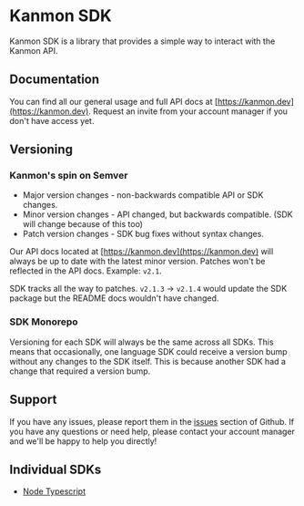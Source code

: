 # Kanmon SDK 

Kanmon SDK is a library that provides a simple way to interact with the Kanmon API.

## Documentation

You can find all our general usage and full API docs at [https://kanmon.dev](https://kanmon.dev). Request an invite from your account manager if you don't have access yet.

## Versioning

### Kanmon's spin on Semver

- Major version changes - non-backwards compatible API or SDK changes.
- Minor version changes - API changed, but backwards compatible. (SDK will change because of this too)
- Patch version changes - SDK bug fixes without syntax changes.

Our API docs located at [https://kanmon.dev](https://kanmon.dev) will always be up to date with the latest minor version. Patches won't be reflected in the API docs. Example: `v2.1`.

SDK tracks all the way to patches. `v2.1.3` -> `v2.1.4` would update the SDK package but the README docs wouldn't have changed.

### SDK Monorepo

Versioning for each SDK will always be the same across all SDKs. This means that occasionally, one language SDK could receive a version bump without any changes to the SDK itself. This is because another SDK had a change that required a version bump.

## Support

If you have any issues, please report them in the [issues](https://github.com/Kanmon/sdk/issues) section of Github. If you have any questions or need help, please contact your account manager and we'll be happy to help you directly!

## Individual SDKs

- [Node Typescript](./ts/README.md)
